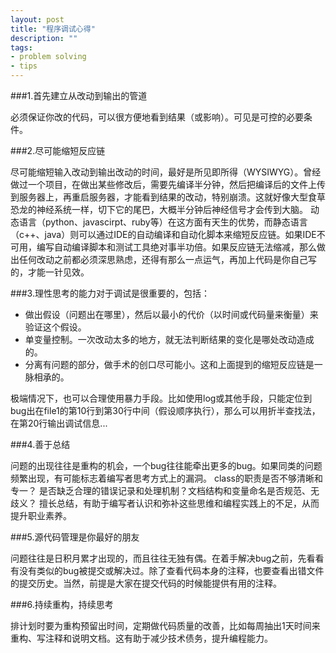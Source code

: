 ```yaml
---
layout: post
title: "程序调试心得"
description: ""
tags: 
- problem solving
- tips
---
```


###1.首先建立从改动到输出的管道

必须保证你改的代码，可以很方便地看到结果（或影响）。可见是可控的必要条件。

###2.尽可能缩短反应链

尽可能缩短输入改动到输出改动的时间，最好是所见即所得（WYSIWYG）。曾经做过一个项目，在做出某些修改后，需要先编译半分钟，然后把编译后的文件上传到服务器上，再重启服务器，才能看到结果的改动，特别崩溃。这就好像大型食草恐龙的神经系统一样，切下它的尾巴，大概半分钟后神经信号才会传到大脑。 动态语言（python、javascirpt、ruby等）在这方面有天生的优势，而静态语言（c++、java）则可以通过IDE的自动编译和自动化脚本来缩短反应链。如果IDE不可用，编写自动编译脚本和测试工具绝对事半功倍。如果反应链无法缩减，那么做出任何改动之前都必须深思熟虑，还得有那么一点运气，再加上代码是你自己写的，才能一针见效。

###3.理性思考的能力对于调试是很重要的，包括：

- 做出假设（问题出在哪里），然后以最小的代价（以时间或代码量来衡量）来验证这个假设。
- 单变量控制。一次改动太多的地方，就无法判断结果的变化是哪处改动造成的。
- 分离有问题的部分，做手术的创口尽可能小。这和上面提到的缩短反应链是一脉相承的。

极端情况下，也可以合理使用暴力手段。比如使用log或其他手段，只能定位到bug出在file1的第10行到第30行中间（假设顺序执行），那么可以用折半查找法，在第20行输出调试信息...

###4.善于总结

问题的出现往往是重构的机会，一个bug往往能牵出更多的bug。如果同类的问题频繁出现，有可能标志着编写者思考方式上的漏洞。 class的职责是否不够清晰和专一？ 是否缺乏合理的错误记录和处理机制？文档结构和变量命名是否规范、无歧义？ 擅长总结，有助于编写者认识和弥补这些思维和编程实践上的不足，从而提升职业素养。

###5.源代码管理是你最好的朋友

问题往往是日积月累才出现的，而且往往无独有偶。在着手解决bug之前，先看看有没有类似的bug被提交或解决过。除了查看代码本身的注释，也要查看出错文件的提交历史。当然，前提是大家在提交代码的时候能提供有用的注释。

###6.持续重构，持续思考

排计划时要为重构预留出时间，定期做代码质量的改善，比如每周抽出1天时间来重构、写注释和说明文档。这有助于减少技术债务，提升编程能力。